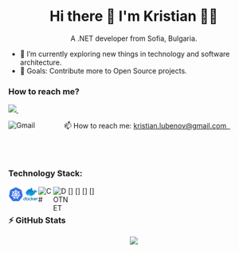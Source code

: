 <h1 align='center'>
  Hi there 👋 I'm Kristian 👨‍💻
</h1>

<p align='center'>
  A .NET developer from Sofia, Bulgaria.
</p>

- 🌱 I’m currently exploring new things in technology and software architecture.
- 🥅 Goals: Contribute more to Open Source projects.

### How to reach me? 

<a href="https://www.linkedin.com/in/kristian-lyubenov-140a23108/">
    <img src="https://img.shields.io/badge/linkedin-%230077B5.svg?&style=for-the-badge&logo=linkedin&logoColor=white" />
 </a>&nbsp;&nbsp;
<p align='center'>
  📫 How to reach me: <a href='mailto:kristian.lubenov@gmail.com'>kristian.lubenov@gmail.com&nbsp;&nbsp;<img align="left" alt="Gmail" src="https://img.shields.io/badge/gmail-D14836?&style=for-the-badge&logo=gmail&logoColor=white" /></a>
</p>
<br />
<br />

### Technology Stack:

[<img align="left" alt="Kubernetes" width="30px" src="https://raw.githubusercontent.com/github/explore/80688e429a7d4ef2fca1e82350fe8e3517d3494d/topics/kubernetes/kubernetes.png" />]
[<img align="left" alt="Docker" width="30px" src="https://raw.githubusercontent.com/github/explore/80688e429a7d4ef2fca1e82350fe8e3517d3494d/topics/docker/docker.png" />]
[<img align="left" alt="C#" width="30px" src="https://img.shields.io/badge/c%23%20-%23239120.svg?&style=for-the-badge&logo=c-sharp&logoColor=white" />]
[<img align="left" alt="DOTNET" width="30px" src="https://img.shields.io/badge/dotnet-net%23239120.svg?color=5C2D91&style=for-the-badge&logo=.net&logoColor=white" />]
<br />
<br />

### :zap: GitHub Stats
<p align='center'>
  <a href="#"><img src="https://github-readme-stats.vercel.app/api?username=domin1k&show_icons=true&count_private=true&theme=dark" width="350"></a>
</p>

<!--
**Domin1k/Domin1k** is a ✨ _special_ ✨ repository because its `README.md` (this file) appears on your GitHub profile.
